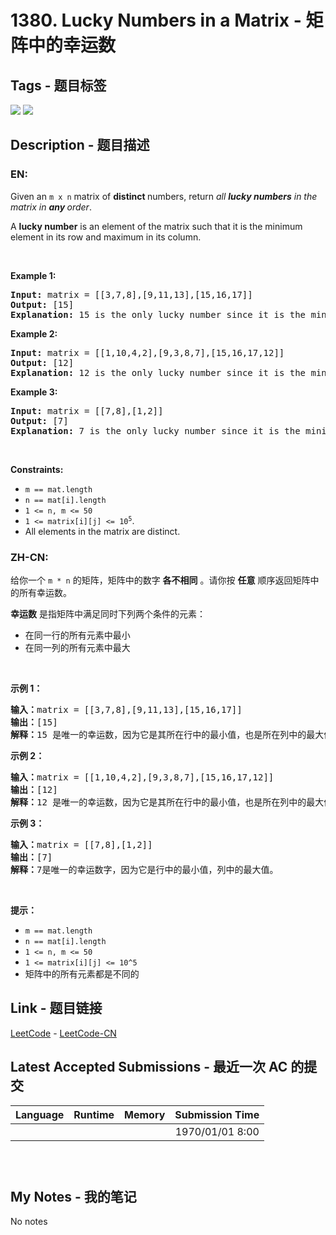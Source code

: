 
# 1380. Lucky Numbers in a Matrix - 矩阵中的幸运数

## Tags - 题目标签

 <img src="https://img.shields.io/badge/Array-数组-blue.svg">   <img src="https://img.shields.io/badge/Matrix-矩阵-blue.svg">  


## Description - 题目描述

### EN:
<p>Given an <code>m x n</code> matrix of <strong>distinct </strong>numbers, return <em>all <strong>lucky numbers</strong> in the matrix in <strong>any </strong>order</em>.</p>

<p>A <strong>lucky number</strong> is an element of the matrix such that it is the minimum element in its row and maximum in its column.</p>

<p>&nbsp;</p>
<p><strong>Example 1:</strong></p>

<pre>
<strong>Input:</strong> matrix = [[3,7,8],[9,11,13],[15,16,17]]
<strong>Output:</strong> [15]
<strong>Explanation:</strong> 15 is the only lucky number since it is the minimum in its row and the maximum in its column.
</pre>

<p><strong>Example 2:</strong></p>

<pre>
<strong>Input:</strong> matrix = [[1,10,4,2],[9,3,8,7],[15,16,17,12]]
<strong>Output:</strong> [12]
<strong>Explanation:</strong> 12 is the only lucky number since it is the minimum in its row and the maximum in its column.
</pre>

<p><strong>Example 3:</strong></p>

<pre>
<strong>Input:</strong> matrix = [[7,8],[1,2]]
<strong>Output:</strong> [7]
<strong>Explanation:</strong> 7 is the only lucky number since it is the minimum in its row and the maximum in its column.
</pre>

<p>&nbsp;</p>
<p><strong>Constraints:</strong></p>

<ul>
	<li><code>m == mat.length</code></li>
	<li><code>n == mat[i].length</code></li>
	<li><code>1 &lt;= n, m &lt;= 50</code></li>
	<li><code>1 &lt;= matrix[i][j] &lt;= 10<sup>5</sup></code>.</li>
	<li>All elements in the matrix are distinct.</li>
</ul>


### ZH-CN:
<p>给你一个 <code>m * n</code> 的矩阵，矩阵中的数字 <strong>各不相同</strong> 。请你按 <strong>任意</strong> 顺序返回矩阵中的所有幸运数。</p>

<p><strong>幸运数</strong> 是指矩阵中满足同时下列两个条件的元素：</p>

<ul>
	<li>在同一行的所有元素中最小</li>
	<li>在同一列的所有元素中最大</li>
</ul>

<p>&nbsp;</p>

<p><strong>示例 1：</strong></p>

<pre>
<strong>输入：</strong>matrix = [[3,7,8],[9,11,13],[15,16,17]]
<strong>输出：</strong>[15]
<strong>解释：</strong>15 是唯一的幸运数，因为它是其所在行中的最小值，也是所在列中的最大值。
</pre>

<p><strong>示例 2：</strong></p>

<pre>
<strong>输入：</strong>matrix = [[1,10,4,2],[9,3,8,7],[15,16,17,12]]
<strong>输出：</strong>[12]
<strong>解释：</strong>12 是唯一的幸运数，因为它是其所在行中的最小值，也是所在列中的最大值。
</pre>

<p><strong>示例 3：</strong></p>

<pre>
<strong>输入：</strong>matrix = [[7,8],[1,2]]
<strong>输出：</strong>[7]
<strong>解释：</strong>7是唯一的幸运数字，因为它是行中的最小值，列中的最大值。
</pre>

<p>&nbsp;</p>

<p><strong>提示：</strong></p>

<ul>
	<li><code>m == mat.length</code></li>
	<li><code>n == mat[i].length</code></li>
	<li><code>1 &lt;= n, m &lt;= 50</code></li>
	<li><code>1 &lt;=&nbsp;matrix[i][j]&nbsp;&lt;= 10^5</code></li>
	<li>矩阵中的所有元素都是不同的</li>
</ul>



## Link - 题目链接

[LeetCode](https://leetcode.com/problems/lucky-numbers-in-a-matrix/description/)  -  [LeetCode-CN](https://leetcode-cn.com/problems/lucky-numbers-in-a-matrix/description/)
## Latest Accepted Submissions - 最近一次 AC 的提交


| Language | Runtime | Memory | Submission Time |
|:---:|:---:|:---:|:---:|
|   |  |  | 1970/01/01 8:00 |

```



```
## My Notes - 我的笔记


No notes

